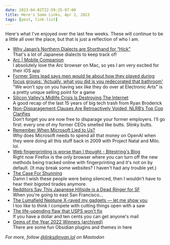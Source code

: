 ```yaml
---
date: 2023-04-02T22:59:25-07:00
title: Here's Some Links, Apr 2, 2023
tags: [post, link-list]
---
```


Here's what I've enjoyed over the last few weeks. These will continue to be a little all over the place, but that is just a reflection of who I am.

- [Why Japan’s Northern Dialects are Shorthand for “Hick”](https://youtu.be/hIOT-Zkf9Qo)   
   That's a lot of Japanese dialects to keep track of!  
- [‎Arc | Mobile Companion](https://apps.apple.com/us/app/arc-mobile-companion/id1669785846)   
   I absolutely love the Arc browser on Mac, so yes I am very excited for their iOS app  
- [Former Sims lead says men would lie about how they played during focus groups: 'Actually, what you did is you redecorated that bathroom'](https://www.pcgamer.com/former-sims-lead-says-men-would-lie-about-how-they-played-during-focus-groups-actually-what-you-did-is-you-redecorated-that-bathroom/)   
   "We won't spy on you having sex like they do over at Electronic Arts" is a pretty unique selling point for a game  
- [Silicon Valley's Midlife Crisis Is Destroying The Internet](https://www.youtube.com/watch?v=bxyDPJeStVo)   
   A good recap of the last 15 years of big tech trash from Ryan Broderick  
- [Non-Disparagement Clauses Are Retroactively Voided, NLRB’s Top Cop Clarifies](https://www.vice.com/en/article/n7ewy7/non-disparagement-clauses-are-retroactively-voided-nlrbs-top-cop-clarifies)   
   Don’t forget you are now free to disparage your former employers. I’ll go first: every one of my former CEOs smelled like butts. Stinky butts.  
- [Remember When Microsoft Lied to Us?](https://www.youtube.com/watch?v=NuGrbQq2lAk)   
   Why does Microsoft needs to spend all that money on OpenAI when they were doing all this stuff back in 2009 with Project Natal and Milo. lol.  
- [Web fingerprinting is worse than I thought - Bitestring's Blog](https://www.bitestring.com/posts/2023-03-19-web-fingerprinting-is-worse-than-I-thought.html)   
   Right now Firefox is the only browser where you can turn off the new methods being tracked online with fingerprinting and it's not on by default. (It may break some websites? I haven't had any trouble yet.)  
- [The Case For Shunning](https://armoxon.substack.com/p/the-case-for-shunning)   
   Damn I wish these people were being silenced, then I wouldn't have to hear their bigoted tirades anymore.  
- [Redditors Say This Japanese Hillside is a Dead Ringer for SF](https://sfstandard.com/arts-culture/redditors-say-this-japanese-hillside-is-a-dead-ringer-for-san-francisco/)   
   When you're going to east San Francisco…  
- [The Lumafield Neptune X-rayed my gadgets — let me show you](https://www.theverge.com/2023/3/18/23640484/lumafield-neptune-ct-scanner-3d-x-ray-hands-on-interview)   
   I too like to think I compete with cutting things open with a saw  
- [The life-upending flaw that USPS won't fix](https://techcrunch.com/2023/03/01/us-postal-service-change-of-address-fraud/)   
   If you have a dollar and ten cents you can get anyone's mail  
- [Gems of the Year 2022 Winners (archived)](https://web.archive.org/web/20230330015543/https://forum.obsidian.md/t/gems-of-the-year-2022-winners/54903)   
   There are some fun Obsidian plugins and themes in here

_For more, follow [@links@nyan.lol](https://nyan.lol/@links) on Mastodon_
